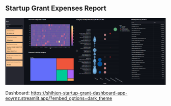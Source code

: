 ## Startup Grant Expenses Report

![startup](assets/img/startup.png)

Dashboard: https://shihjen-startup-grant-dashboard-app-eoyrnz.streamlit.app/?embed_options=dark_theme
